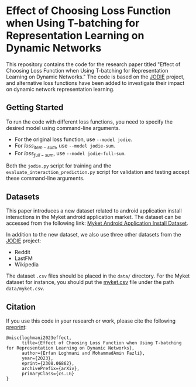 # Effect of Choosing Loss Function when Using T-batching for Representation Learning on Dynamic Networks

This repository contains the code for the research paper titled "Effect of Choosing Loss Function when Using T-batching for Representation Learning on Dynamic Networks." The code is based on the [JODIE](https://github.com/claws-lab/jodie) project, and alternative loss functions have been added to investigate their impact on dynamic network representation learning.

## Getting Started

To run the code with different loss functions, you need to specify the desired model using command-line arguments.

- For the original loss function, use `--model jodie`.
- For $loss_{item-sum}$, use `--model jodie-sum`.
- For $loss_{full-sum}$, use `--model jodie-full-sum`.

Both the `jodie.py` script for training and the `evaluate_interaction_prediction.py` script for validation and testing accept these command-line arguments.

## Datasets

This paper introduces a new dataset related to android application install interactions in the Myket android application market. The dataset can be accessed from the following link: [Myket Android Application Install Dataset](https://github.com/erfanloghmani/myket-android-application-market-dataset/).

In addition to the new dataset, we also use three other datasets from the [JODIE](https://github.com/claws-lab/jodie) project:

- Reddit
- LastFM
- Wikipedia

The dataset `.csv` files should be placed in the `data/` directory. For the Myket dataset for instance, you should put the [myket.csv](https://raw.githubusercontent.com/erfanloghmani/myket-android-application-market-dataset/main/myket.csv) file under the path `data/myket.csv`.

## Citation

If you use this code in your research or work, please cite the following [preprint](https://arxiv.org/abs/2308.06862):

```
@misc{loghmani2023effect,
      title={Effect of Choosing Loss Function when Using T-batching for Representation Learning on Dynamic Networks}, 
      author={Erfan Loghmani and MohammadAmin Fazli},
      year={2023},
      eprint={2308.06862},
      archivePrefix={arXiv},
      primaryClass={cs.LG}
}
```
